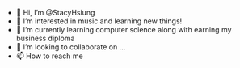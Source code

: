 - 👋 Hi, I’m @StacyHsiung
- 👀 I’m interested in music and learning new things!
- 🌱 I’m currently learning computer science along with earning my business diploma
- 💞️ I’m looking to collaborate on ...
- 📫 How to reach me

<!---
StacyHsiung/StacyHsiung is a ✨ special ✨ repository because its `README.md` (this file) appears on your GitHub profile.
You can click the Preview link to take a look at your changes.
--->
